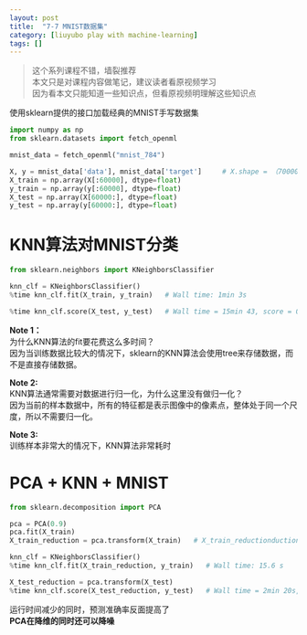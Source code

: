 ```yaml
---
layout: post
title:  "7-7 MNIST数据集"
category: [liuyubo play with machine-learning]
tags: []
---
```


> 这个系列课程不错，墙裂推荐  
> 本文只是对课程内容做笔记，建议读者看原视频学习  
> 因为看本文只能知道一些知识点，但看原视频明理解这些知识点  

使用sklearn提供的接口加载经典的MNIST手写数据集

```python
import numpy as np
from sklearn.datasets import fetch_openml

mnist_data = fetch_openml("mnist_784")

X, y = mnist_data['data'], mnist_data['target']     # X.shape = （70000， 784）
X_train = np.array(X[:60000], dtype=float)
y_train = np.array(y[:60000], dtype=float)
X_test = np.array(X[60000:], dtype=float)
y_test = np.array(y[60000:], dtype=float)
```

<!-- more -->

# KNN算法对MNIST分类

```python
from sklearn.neighbors import KNeighborsClassifier

knn_clf = KNeighborsClassifier()
%time knn_clf.fit(X_train, y_train)   # Wall time: 1min 3s

%time knn_clf.score(X_test, y_test)   # Wall time = 15min 43, score = 0.9688
```

**Note 1：**  
为什么KNN算法的fit要花费这么多时间？  
因为当训练数据比较大的情况下，sklearn的KNN算法会使用tree来存储数据，而不是直接存储数据。  

**Note 2:**  
KNN算法通常需要对数据进行归一化，为什么这里没有做归一化？  
因为当前的样本数据中，所有的特征都是表示图像中的像素点，整体处于同一个尺度，所以不需要归一化。  

**Note 3:**  
训练样本非常大的情况下，KNN算法非常耗时

# PCA + KNN + MNIST

```python
from sklearn.decomposition import PCA

pca = PCA(0.9)
pca.fit(X_train)
X_train_reduction = pca.transform(X_train)   # X_train_reductionduction.shape = (60000， 784)

knn_clf = KNeighborsClassifier()
%time knn_clf.fit(X_train_reduction, y_train)   # Wall time: 15.6 s

X_test_reduction = pca.transform(X_test)
%time knn_clf.score(X_test_reduction, y_test)   # Wall time = 2min 20s, score = 0.8728
```

运行时间减少的同时，预测准确率反面提高了  
**PCA在降维的同时还可以降噪**
